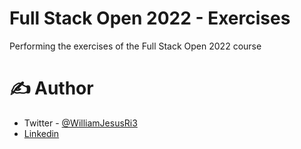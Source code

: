 # Full Stack Open 2022 - Exercises

Performing the exercises of the Full Stack Open 2022 course


# ✍️ Author

- Twitter - [@WilliamJesusRi3](https://twitter.com/WilliamJesusRi3)
- [Linkedin](https://www.linkedin.com/in/williamrd/)